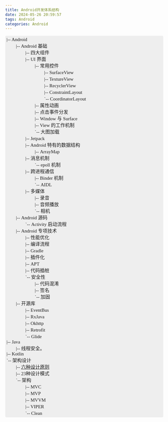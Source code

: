 ```yaml
---
title: Android开发体系结构
date: 2024-05-26 20:59:57
tags: Android
categories: Android
---
```


<p style="font-family: consolas; font-weight: 500; font-size: 15px; background-color: #EEE; border-radius: 4px; padding: 4px;">
|-- Android</br>
　　|-- Android 基础</br>
　　　　|-- 四大组件</br>
　　　　|-- UI 界面</br>
　　　　　　|-- 常用控件</br>
　　　　　　　　|-- SurfaceView</br>
　　　　　　　　|-- TextureView</br>
　　　　　　　　|-- RecyclerView</br>
　　　　　　　　|-- ConstraintLayout</br>
　　　　　　　　`-- CoordinatorLayout</br>
　　　　　　|-- 属性动画</br>
　　　　　　|-- 点击事件分发</br>
　　　　　　|-- Window 与 Surface</br>
　　　　　　|-- View 的工作机制</br>
　　　　　　`-- 大图加载</br>
　　　　|-- Jetpack</br>
　　　　|-- Android 特有的数据结构</br>
　　　　　　|-- ArrayMap</br>
　　　　|-- 消息机制</br>
　　　　　　`-- epoll 机制</br>
　　　　|-- 跨进程通信</br>
　　　　　　|-- Binder 机制</br>
　　　　　　`-- AIDL</br>
　　　　|-- 多媒体</br>
　　　　　　|-- 录音</br>
　　　　　　|-- 音频播放</br>
　　　　　　`-- 相机</br>
　　|-- Android 源码</br>
　　　　`-- Activity 启动流程</br>
　　|-- Android 专项技术</br>
　　　　|-- 性能优化</br>
　　　　|-- 编译流程</br>
　　　　|-- Gradle</br>
　　　　|-- 插件化</br>
　　　　|-- APT</br>
　　　　|-- 代码插桩</br>
　　　　`-- 安全性</br>
　　　　　　|-- 代码混淆</br>
　　　　　　|-- 签名</br>
　　　　　　`-- 加固</br>
　　|-- 开源库</br>
　　　　|-- EventBus</br>
　　　　|-- RxJava</br>
　　　　|-- Okhttp</br>
　　　　|-- Retrofit</br>
　　　　`-- Glide</br>
|-- Java</br>
　　|-- 线程安全。</br>
|-- Kotlin</br>
`-- 架构设计</br>
　　|-- <a href="https://www.hipoom.com/2024/06/01/%E5%85%AD%E7%A7%8D%E8%AE%BE%E8%AE%A1%E5%8E%9F%E5%88%99/">六种设计原则</a></br>
　　|-- 23种设计模式</br>
　　`-- 架构</br>
　　　　|-- MVC</br>
　　　　|-- MVP</br>
　　　　|-- MVVM</br>
　　　　|-- VIPER</br>
　　　　`-- Clean</br>
</p>